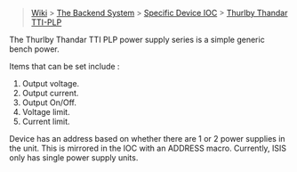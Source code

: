 > [Wiki](Home) > [The Backend System](The-Backend-System) > [Specific Device IOC](Specific-Device-IOC) > [Thurlby Thandar TTI-PLP](Thurlby-Thandar-TTI-PLP-Power-Supply)

The Thurlby Thandar TTI PLP power supply series is a simple generic bench power.

Items that can be set include :

1. Output voltage.
1. Output current.
1. Output On/Off.
1. Voltage limit.
1. Current limit.

Device has an address based on whether there are 1 or 2 power supplies in the unit. This is mirrored in the IOC with an ADDRESS macro. Currently, ISIS only has single power supply units.